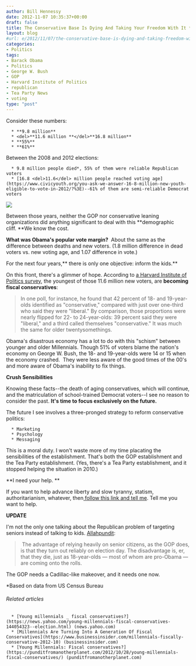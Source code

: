 ```yaml
---
author: Bill Hennessy
date: 2012-11-07 10:35:37+00:00
draft: false
title: The Conservative Base Is Dying And Taking Your Freedom With It *CORRECTION*
layout: blog
#url: e/2012/11/07/the-conservative-base-is-dying-and-taking-freedom-with-it/
categories:
- Politics
tags:
- Barack Obama
- Politics
- George W. Bush
- GOP
- Harvard Institute of Politics
- republican
- Tea Party News
- voting
type: "post"
---
```


Consider these numbers:



	  * **9.8 million**
	  * <del>**11.6 million **</del>**16.8 million**
	  * **55%**
	  * **61%**

Between the 2008 and 2012 elections:

	  * 9.8 million people died*, 55% of them were reliable Republican voters
	  * [16.8 <del>11.6</del> million people reached voting age](https://www.civicyouth.org/you-ask-we-answer-16-8-million-new-youth-eligible-to-vote-in-2012/?%3E)--61% of them are semi-reliable Democrat voters

[![](https://ludicrite.files.wordpress.com/2012/11/coffin.jpg)
](https://ludicrite.files.wordpress.com/2012/11/coffin.jpg)

Between those years, neither the GOP nor conservative leaning organizations did anything significant to deal with this **demographic cliff. **We know the cost.

**What was Obama's popular vote margin?**  About the same as the difference between deaths and new voters. (1.8 million difference in dead voters vs. new voting age, and 1.07 difference in vote.)

For the next four years,** there is only one objective: inform the kids.**

On this front, there's a glimmer of hope. According to [a Harvard Institute of Politics survey](https://www.businessinsider.com/millennials-fiscally-conservative-2012-10#ixzz2BVBgIsRi), the youngest of those 11.6 million new voters, are **becoming fiscal conservatives**:


> In one poll, for instance, he found that 42 percent of 18- and 19-year-olds identified as "conservative," compared with just over one-third who said they were "liberal." By comparison, those proportions were nearly flipped for 22- to 24-year-olds: 39 percent said they were "liberal," and a third called themselves "conservative." It was much the same for older twentysomethings.


Obama's disastrous economy has a lot to do with this "schism" between younger and older Millennials. Though 51% of voters blame the nation's economy on George W. Bush, the 18- and 19-year-olds were 14 or 15 when the economy crashed.  They were less aware of the good times of the 00's and more aware of Obama's inability to fix things.

**Crush Sensibilities**

Knowing these facts--the death of aging conservatives, which will continue, and the matriculation of school-trained Democrat voters--I see no reason to consider the past. **It's time to focus exclusively on the future.**

The future I see involves a three-pronged strategy to reform conservative politics:



	  * Marketing
	  * Psychology
	  * Messaging

This is a moral duty. I won't waste more of my time placating the sensibilities of the establishment. That's both the GOP establishment and the Tea Party establishment. (Yes, there's a Tea Party establishment, and it stopped helping the situation in 2010.)

**I need your help. **

If you want to help advance liberty and slow tyranny, statism, authoritarianism, whatever, then[ follow this link and tell me](https://stlouisteaparty.com/contact/). Tell me you want to help.

**UPDATE**

I'm not the only one talking about the Republican problem of targeting seniors instead of talking to kids. [Allahpundit](https://hotair.com/archives/2012/11/07/looking-at-the-national-exit-poll/):


>  The advantage of relying heavily on senior citizens, as the GOP does, is that they turn out reliably on election day. The disadvantage is, er, that they die, just as 18-year-olds — most of whom are pro-Obama — are coming onto the rolls.


The GOP needs a Cadillac-like makeover, and it needs one now.

*Based on data from US Census Bureau


###### Related articles





	  * [Young millennials _ fiscal conservatives?](https://news.yahoo.com/young-millennials-fiscal-conservatives-144054323--election.html) (news.yahoo.com)
	  * [Millennials Are Turning Into A Generation Of Fiscal Conservatives](https://www.businessinsider.com/millennials-fiscally-conservative-2012-10) (businessinsider.com)
	  * [Young Millennials: Fiscal conservatives?](https://punditfromanotherplanet.com/2012/10/28/young-millennials-fiscal-conservatives/) (punditfromanotherplanet.com)

